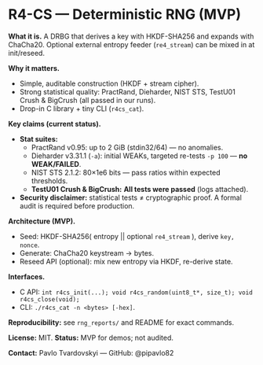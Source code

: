 # R4-CS — Deterministic RNG (MVP)

**What it is.** A DRBG that derives a key with HKDF-SHA256 and expands with ChaCha20. Optional external entropy feeder (`re4_stream`) can be mixed in at init/reseed.

**Why it matters.**
- Simple, auditable construction (HKDF + stream cipher).
- Strong statistical quality: PractRand, Dieharder, NIST STS, TestU01 Crush & BigCrush (all passed in our runs).
- Drop-in C library + tiny CLI (`r4cs_cat`).

**Key claims (current status).**
- **Stat suites:**  
  - PractRand v0.95: up to 2 GiB (stdin32/64) — no anomalies.  
  - Dieharder v3.31.1 (`-a`): initial WEAKs, targeted re-tests `-p 100` — **no WEAK/FAILED**.  
  - NIST STS 2.1.2: 80×1e6 bits — pass ratios within expected thresholds.  
  - **TestU01 Crush & BigCrush:** **All tests were passed** (logs attached).
- **Security disclaimer:** statistical tests ≠ cryptographic proof. A formal audit is required before production.

**Architecture (MVP).**
- Seed: HKDF-SHA256( entropy || optional `re4_stream` ), derive `key, nonce`.
- Generate: ChaCha20 keystream → bytes.
- Reseed API (optional): mix new entropy via HKDF, re-derive state.

**Interfaces.**
- C API: `int r4cs_init(...); void r4cs_random(uint8_t*, size_t); void r4cs_close(void);`
- CLI: `./r4cs_cat -n <bytes> [-hex]`.

**Reproducibility:** see `rng_reports/` and README for exact commands.

**License:** MIT. **Status:** MVP for demos; not audited.

**Contact:** Pavlo Tvardovskyi — GitHub: @pipavlo82
